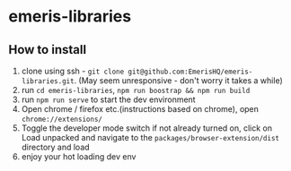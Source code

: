 # emeris-libraries

## How to install
1. clone using ssh - `git clone git@github.com:EmerisHQ/emeris-libraries.git`. (May seem unresponsive - don't worry it takes a while)
2. run `cd emeris-libraries`, `npm run boostrap && npm run build`
3. run `npm run serve` to start the dev environment
4. Open chrome / firefox etc.(instructions based on chrome), open `chrome://extensions/`
5. Toggle the developer mode switch if not already turned on, click on Load unpacked and navigate to the `packages/browser-extension/dist` directory and load
6. enjoy your hot loading dev env